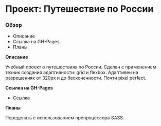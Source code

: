 # Проект: Путешествие по России

### Обзор
* Описание
* Ссылка на GH-Pages
* Планы

**Описание**

Учебный проект о путешествиях по России.
Сделан с применением техник создания адаптивности: grid и flexbox. Адаптивен на разрешениях от 320px и до бесконечности.
Почти pixel perfect.

**Ссылка на GH-Pages**

* [Ссылка](https://evilcookie322.github.io/russian-travel/index.html)

**Планы**

Переделать с использованием препроцессора SASS.